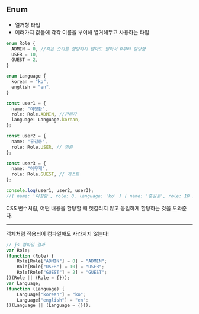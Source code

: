 ## Enum
- 열거형 타입
- 여러가지 값들에 각각 이름을 부여해 열거해두고 사용하는 타입

```ts
enum Role {
  ADMIN = 0, //혹은 숫자를 할당하지 않아도 알아서 0부터 할당함
  USER = 10,
  GUEST = 2,
}

enum Language {
  korean = "ko",
  english = "en",
}

const user1 = {
  name: "이정환",
  role: Role.ADMIN, //관리자
  language: Language.korean,
};

const user2 = {
  name: "홍길동",
  role: Role.USER, // 회원
};

const user3 = {
  name: "아무개",
  role: Role.GUEST, // 게스트
};

console.log(user1, user2, user3);
//{ name: '이정환', role: 0, language: 'ko' } { name: '홍길동', role: 10 } { name: '아무개', role: 2 }
```
CSS 변수처럼, 어떤 내용을 할당할 때 헷갈리지 않고 동일하게 할당하는 것을 도와준다.

---

객체처럼 적용되어 컴파일해도 사라지지 않는다!
```js
// js 컴파일 결과
var Role;
(function (Role) {
    Role[Role["ADMIN"] = 0] = "ADMIN";
    Role[Role["USER"] = 10] = "USER";
    Role[Role["GUEST"] = 2] = "GUEST";
})(Role || (Role = {}));
var Language;
(function (Language) {
    Language["korean"] = "ko";
    Language["english"] = "en";
})(Language || (Language = {}));
```